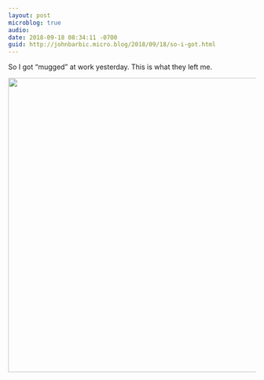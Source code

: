 ```yaml
---
layout: post
microblog: true
audio: 
date: 2018-09-18 08:34:11 -0700
guid: http://johnbarbic.micro.blog/2018/09/18/so-i-got.html
---
```

So I got “mugged” at work yesterday. This is what they left me.

<img src="http://www.barbic.com/uploads/2018/0eb9c8970b.jpg" width="600" height="600" />
